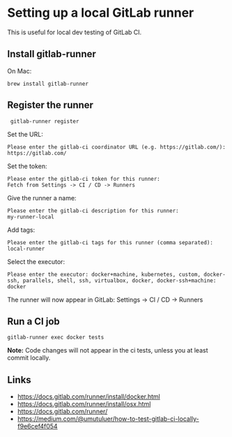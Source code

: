 Setting up a local GitLab runner
================================

This is useful for local dev testing of GitLab CI.

Install gitlab-runner
---------------------

On Mac:

    brew install gitlab-runner

Register the runner
-------------------

     gitlab-runner register

Set the URL:

    Please enter the gitlab-ci coordinator URL (e.g. https://gitlab.com/):
    https://gitlab.com/

Set the token:

    Please enter the gitlab-ci token for this runner:
    Fetch from Settings -> CI / CD -> Runners

Give the runner a name:

    Please enter the gitlab-ci description for this runner:
    my-runner-local

Add tags:

    Please enter the gitlab-ci tags for this runner (comma separated):
    local-runner

Select the executor:

    Please enter the executor: docker+machine, kubernetes, custom, docker-ssh, parallels, shell, ssh, virtualbox, docker, docker-ssh+machine:
    docker

The runner will now appear in GitLab: Settings -> CI / CD -> Runners

Run a CI job
------------

    gitlab-runner exec docker tests

**Note:** Code changes will not appear in the ci tests, unless you at least
commit locally.

Links
-----

* https://docs.gitlab.com/runner/install/docker.html
* https://docs.gitlab.com/runner/install/osx.html
* https://docs.gitlab.com/runner/
* https://medium.com/@umutuluer/how-to-test-gitlab-ci-locally-f9e6cef4f054
